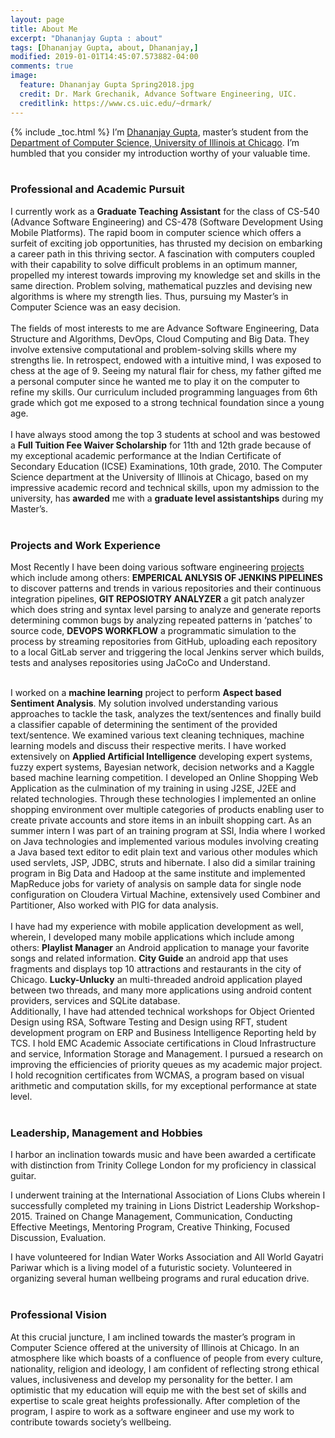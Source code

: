 ```yaml
---
layout: page
title: About Me
excerpt: "Dhananjay Gupta : about"
tags: [Dhananjay Gupta, about, Dhananjay,]
modified: 2019-01-01T14:45:07.573882-04:00
comments: true
image:
  feature: Dhananjay Gupta Spring2018.jpg
  credit: Dr. Mark Grechanik, Advance Software Engineering, UIC.
  creditlink: https://www.cs.uic.edu/~drmark/
---
```

{% include _toc.html %}
I’m <a href="http://dgupta.us/">Dhananjay Gupta</a>, master’s student from the <a href="https://www.cs.uic.edu/">Department of Computer Science</a>,<a href="https://www.uic.edu/"> University of Illinois at Chicago</a>. I’m humbled that you consider my introduction worthy of your valuable time.<br/><br/>
### Professional and Academic Pursuit
I currently work as a **Graduate Teaching Assistant** for the class of CS-540 (Advance Software Engineering) and CS-478 (Software Development Using Mobile Platforms). The rapid boom in computer science which offers a surfeit of exciting job opportunities, has thrusted my decision on embarking a career path in this thriving sector. A fascination with computers coupled with their capability to solve difficult problems in an optimum manner, propelled my interest towards improving my knowledge set and skills in the same direction. Problem solving, mathematical puzzles and devising new algorithms is where my strength lies. Thus, pursuing my Master’s in Computer Science was an easy decision. <br><br/>
The fields of most interests to me are Advance Software Engineering, Data Structure and Algorithms, DevOps, Cloud Computing and Big Data. They involve extensive computational and problem-solving skills where my strengths lie. In retrospect, endowed with a intuitive mind, I was exposed to chess at the age of 9. Seeing my natural flair for chess, my father gifted me a personal computer since he wanted me to play it on the computer to refine my skills. Our curriculum included programming languages from 6th grade which got me exposed to a strong technical foundation since a young age.  <br><br/>
I have always stood among the top 3 students at school and was bestowed a **Full Tuition Fee Waiver Scholarship** for 11th and 12th grade because of my exceptional academic performance at the Indian Certificate of Secondary Education (ICSE) Examinations, 10th grade, 2010. The Computer Science department at the University of Illinois at Chicago, based on my impressive academic record and technical skills, upon my admission to the university, has **awarded** me with a **graduate level assistantships** during my Master’s.  <br/><br/>
### Projects and Work Experience 
Most Recently I have been doing various software engineering <a href="http://dgupta.us/projects">projects</a> which include among others: **EMPERICAL ANLYSIS OF JENKINS PIPELINES** to discover patterns and trends in various repositories and their continuous integration pipelines, **GIT REPOSIOTRY ANALYZER** a git patch analyzer which does string and syntax level parsing to analyze and generate reports determining common bugs by analyzing repeated patterns in ‘patches’ to source code, **DEVOPS WORKFLOW** a programmatic simulation to the process by streaming repositories from GitHub, uploading each repository to a local GitLab server and triggering the local Jenkins server which builds, tests and analyses repositories using JaCoCo and Understand. <br/><br/>

I worked on a **machine learning** project to perform **Aspect based Sentiment Analysis**. My solution involved understanding various approaches to tackle the task, analyzes the text/sentences and finally build a classifier capable of determining the sentiment of the provided text/sentence. We examined various text cleaning techniques, machine learning models and discuss their respective merits. I have worked extensively on **Applied Artificial Intelligence** developing expert systems, fuzzy expert systems, Bayesian network, decision networks and a Kaggle based machine learning competition. I developed an Online Shopping Web Application as the culmination of my training in using J2SE, J2EE and related technologies. Through these technologies I implemented an online shopping environment over multiple categories of products enabling user to create private accounts and store items in an inbuilt shopping cart. As an summer intern I was part of an training program at SSI, India where I worked on Java technologies and implemented various modules involving creating a Java based text editor to edit plain text and various other modules which used servlets, JSP, JDBC, struts and hibernate. I also did a similar training program in Big Data and Hadoop at the same institute and implemented MapReduce jobs for variety of analysis on sample data for single node configuration on Cloudera Virtual Machine, extensively used Combiner and Partitioner, Also worked with PIG for data analysis. 
<br/><br/>
I have had my experience with mobile application development as well, wherein, I developed many mobile applications which include among others: **Playlist Manager** an Android application to manage your favorite songs and related information. **City Guide** an android app that uses fragments and displays top 10 attractions and restaurants in the city of Chicago. **Lucky-Unlucky** an multi-threaded android application played between two threads, and many more applications using android content providers, services and SQLite database.  
Additionally, I have had attended technical workshops for Object Oriented Design using RSA, Software Testing and Design using RFT, student development program on ERP and Business Intelligence Reporting held by TCS. I hold EMC Academic Associate certifications in Cloud Infrastructure and service, Information Storage and Management. I pursued a research on improving the efficiencies of priority queues as my academic major project. I hold recognition certificates from WCMAS, a program based on visual arithmetic and computation skills, for my exceptional performance at state level.<br/><br/>
### Leadership, Management and Hobbies
I harbor an inclination towards music and have been awarded a certificate with distinction from Trinity College London for my proficiency in classical guitar.

I underwent training at the International Association of Lions Clubs wherein I successfully completed my training in Lions District Leadership Workshop-2015. Trained on Change Management, Communication, Conducting Effective Meetings, Mentoring Program, Creative Thinking, Focused Discussion, Evaluation.

I have volunteered for Indian Water Works Association and All World Gayatri Pariwar which is a living model of a futuristic society. Volunteered in organizing several human wellbeing programs and rural education drive.
<br/><br/> 

### Professional Vision
At this crucial juncture, I am inclined towards the master’s program in Computer Science offered at the university of Illinois at Chicago. In an atmosphere like which boasts of a confluence of people from every culture, nationality, religion and ideology, I am confident of reflecting strong ethical values, inclusiveness and develop my personality for the better. I am optimistic that my education will equip me with the best set of skills and expertise to scale great heights professionally. After completion of the program, I aspire to work as a software engineer and use my work to contribute towards society’s wellbeing.
